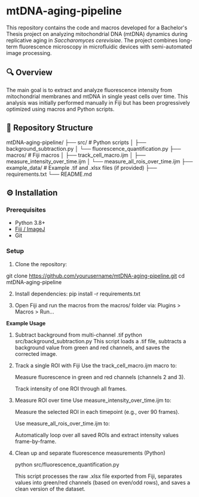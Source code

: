 # mtDNA-aging-pipeline

This repository contains the code and macros developed for a Bachelor's Thesis project on analyzing mitochondrial DNA (mtDNA) dynamics during replicative aging in *Saccharomyces cerevisiae*. The project combines long-term fluorescence microscopy in microfluidic devices with semi-automated image processing.

## 🔍 Overview

The main goal is to extract and analyze fluorescence intensity from mitochondrial membranes and mtDNA in single yeast cells over time. This analysis was initially performed manually in Fiji but has been progressively optimized using macros and Python scripts.

## 📁 Repository Structure
mtDNA-aging-pipeline/
├── src/ # Python scripts
│ ├── background_subtraction.py
│ └── fluorescence_quantification.py
├── macros/ # Fiji macros
│ ├── track_cell_macro.ijm
│ ├── measure_intensity_over_time.ijm
│ └── measure_all_rois_over_time.ijm
├── example_data/ # Example .tif and .xlsx files (if provided)
├── requirements.txt
└── README.md

## ⚙️ Installation

### Prerequisites

- Python 3.8+
- [Fiji / ImageJ](https://imagej.net/software/fiji/)
- Git

### Setup

1. Clone the repository:

git clone https://github.com/yourusername/mtDNA-aging-pipeline.git
cd mtDNA-aging-pipeline

2. Install dependencies:
pip install -r requirements.txt

3. Open Fiji and run the macros from the macros/ folder via:
Plugins > Macros > Run...


**Example Usage**

1. Subtract background from multi-channel .tif
    python src/background_subtraction.py
    This script loads a .tif file, subtracts a background value from green and red channels, and saves the corrected image.

2. Track a single ROI with Fiji
    Use the track_cell_macro.ijm macro to:

    Measure fluorescence in green and red channels (channels 2 and 3).

    Track intensity of one ROI through all frames.

3. Measure ROI over time
    Use measure_intensity_over_time.ijm to:

    Measure the selected ROI in each timepoint (e.g., over 90 frames).

    Use measure_all_rois_over_time.ijm to:

    Automatically loop over all saved ROIs and extract intensity values frame-by-frame.

4. Clean up and separate fluorescence measurements (Python)
   
    python src/fluorescence_quantification.py
   
    This script processes the raw .xlsx file exported from Fiji, separates values into green/red channels (based on even/odd rows), and saves a clean version of the dataset.

















